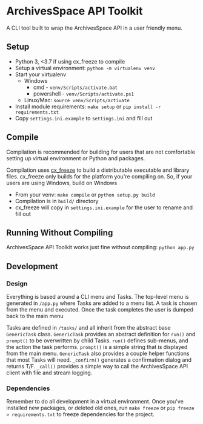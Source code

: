 # ArchivesSpace API Toolkit
A CLI tool built to wrap the ArchivesSpace API in a user friendly menu.

## Setup
- Python 3, <3.7 if using cx_freeze to compile
- Setup a virtual environment: `python -m virtualenv venv`
- Start your virtualenv
  - Windows
    - cmd - `venv/Scripts/activate.bat`
    - powershell - `venv/Scripts/activate.ps1`
  - Linux/Mac: `source venv/Scripts/activate`
- Install module requirements: `make setup` or `pip install -r requirements.txt`
- Copy `settings.ini.example` to `settings.ini` and fill out

## Compile
Compilation is recommended for building for users that are not comfortable setting up virtual environment or Python and packages.

Compilation uses [cx_freeze](https://anthony-tuininga.github.io/cx_Freeze/) to build a distributable executable and library files. cx_freeze only builds for the platform you're compiling on. So, if your users are using Windows, build on Windows

- From your venv: `make compile` or `python setup.py build`
- Compilation is in `build/` directory
- cx_freeze will copy in `settings.ini.example` for the user to rename and fill out

## Running Without Compiling
ArchivesSpace API Toolkit works just fine without compiling:
`python app.py`

## Development
### Design
Everything is based around a CLI menu and Tasks. The top-level menu is generated in `/app.py` where Tasks are added to a menu list. A task is chosen from the menu and executed. Once the task completes the user is dumped back to the main menu

Tasks are defined in `/tasks/` and all inherit from the abstract base `GenericTask` class. `GenericTask` provides an abstract definition for `run()` and `prompt()` to be overwritten by child Tasks. `run()` defines sub-menus, and the action the task performs. `prompt()` is a simple string that is displayed from the main menu. `GenericTask` also provides a couple helper functions that most Tasks will need. `_confirm()` generates a confirmation dialog and returns T/F. `_call()` provides a simple way to call the ArchivesSpace API client with file and stream logging.

### Dependencies
Remember to do all development in a virtual environment. Once you've installed new packages, or deleted old ones, run `make freeze` or `pip freeze > requirements.txt` to freeze dependencies for the project.
